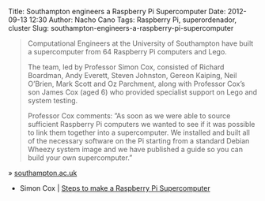 Title: Southampton engineers a Raspberry Pi Supercomputer
Date: 2012-09-13 12:30
Author: Nacho Cano
Tags: Raspberry Pi, superordenador, cluster
Slug: southampton-engineers-a-raspberry-pi-supercomputer

> Computational Engineers at the University of Southampton have built a
> supercomputer from 64 Raspberry Pi computers and Lego.
>
> The team, led by Professor Simon Cox, consisted of Richard Boardman, Andy
> Everett, Steven Johnston, Gereon Kaiping, Neil O’Brien, Mark Scott and Oz
> Parchment, along with Professor Cox’s son James Cox (aged 6) who provided
> specialist support on Lego and system testing.
>
> Professor Cox comments: ”As soon as we were able to source sufficient
> Raspberry Pi computers we wanted to see if it was possible to link them
> together into a supercomputer. We installed and built all of the necessary
> software on the Pi starting from a standard Debian Wheezy system image and we
> have published a guide so you can build your own supercomputer.”

» [southampton.ac.uk][]
- Simon Cox | [Steps to make a Raspberry Pi Supercomputer][]

  [southampton.ac.uk]: http://www.southampton.ac.uk/mediacentre/features/raspberry_pi_supercomputer.shtml
    "southampton.ac.uk"
  [Steps to make a Raspberry Pi Supercomputer]: https://www.soton.ac.uk/~sjc/raspberrypi/pi_supercomputer_southampton.htm
    "Southampton engineers a Raspberry Pi Supercomputer"
